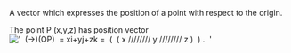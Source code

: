 A vector which expresses the position of a point with respect to the
origin.

The point P (x,y,z) has position vector
!['  (-\>)(OP)  = xi+yj+zk =  (  ( x //////// y //////// z )  ) .  '](../dictionary/equation_images/1670.1..png)
